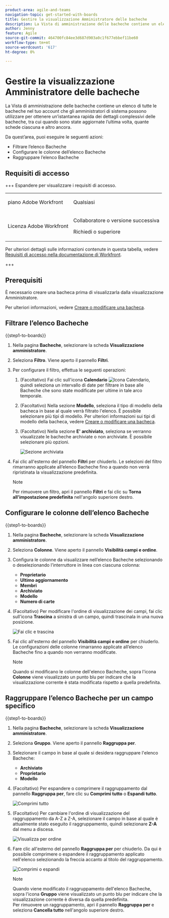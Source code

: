```yaml
---
product-area: agile-and-teams
navigation-topic: get-started-with-boards
title: Gestire la visualizzazione Amministratore delle bacheche
description: La Vista di amministrazione delle bacheche contiene un elenco di tutte le bacheche del tuo account che gli amministratori di sistema possono utilizzare per ottenere un’istantanea rapida dei dettagli complessivi delle bacheche.
author: Jenny
feature: Agile
source-git-commit: 464700fc84ee3d687d903a0c1f677ebbef11be60
workflow-type: tm+mt
source-wordcount: '617'
ht-degree: 0%

---
```


# Gestire la visualizzazione Amministratore delle bacheche

La Vista di amministrazione delle bacheche contiene un elenco di tutte le bacheche nel tuo account che gli amministratori di sistema possono utilizzare per ottenere un’istantanea rapida dei dettagli complessivi delle bacheche, tra cui quando sono state aggiornate l’ultima volta, quante schede ciascuna e altro ancora.

Da quest’area, puoi eseguire le seguenti azioni:

* Filtrare l’elenco Bacheche
* Configurare le colonne dell’elenco Bacheche
* Raggruppare l’elenco Bacheche

## Requisiti di accesso

+++ Espandere per visualizzare i requisiti di accesso.

<table style="table-layout:auto"> 
 <col> 
 </col> 
 <col> 
 </col> 
 <tbody> 
  <tr> 
   <td role="rowheader">piano Adobe Workfront</td> 
   <td> <p>Qualsiasi</p> </td> 
  </tr> 
  <tr> 
   <td role="rowheader">Licenza Adobe Workfront</td> 
   <td> <p>Collaboratore o versione successiva </p>
        <p> Richiedi o superiore </p></td> 
  </tr> 
 </tbody> 
</table>

Per ulteriori dettagli sulle informazioni contenute in questa tabella, vedere [Requisiti di accesso nella documentazione di Workfront](/help/quicksilver/administration-and-setup/add-users/access-levels-and-object-permissions/access-level-requirements-in-documentation.md).

+++

## Prerequisiti

È necessario creare una bacheca prima di visualizzarla dalla visualizzazione Amministratore.

Per ulteriori informazioni, vedere [Creare o modificare una bacheca](/help/quicksilver/agile/get-started-with-boards/create-edit-board.md).

## Filtrare l’elenco Bacheche

{{step1-to-boards}}

1. Nella pagina **Bacheche**, selezionare la scheda **Visualizzazione amministratore**.

1. Seleziona **Filtro**. Viene aperto il pannello **Filtri**.

1. Per configurare il filtro, effettua le seguenti operazioni:

   1. (Facoltativo) Fai clic sull&#39;icona **Calendario** ![Icona Calendario](assets/calendar-icon.png), quindi seleziona un intervallo di date per filtrare in base alle Bacheche che sono state modificate per ultime in tale arco temporale.

   1. (Facoltativo) Nella sezione **Modello**, seleziona il tipo di modello della bacheca in base al quale verrà filtrato l&#39;elenco. È possibile selezionare più tipi di modello.
Per ulteriori informazioni sui tipi di modello della bacheca, vedere [Creare o modificare una bacheca](/help/quicksilver/agile/get-started-with-boards/create-edit-board.md).

   1. (Facoltativo) Nella sezione **E&#39; archiviato**, seleziona se verranno visualizzate le bacheche archiviate o non archiviate. È possibile selezionare più opzioni.

      ![Sezione archiviata](assets/is-archived-section.png)

1. Fai clic all&#39;esterno del pannello **Filtri** per chiuderlo. Le selezioni del filtro rimarranno applicate all’elenco Bacheche fino a quando non verrà ripristinata la visualizzazione predefinita.

   >[!NOTE]
   >
   >Per rimuovere un filtro, apri il pannello **Filtri** e fai clic su **Torna all&#39;impostazione predefinita** nell&#39;angolo superiore destro.

## Configurare le colonne dell’elenco Bacheche

{{step1-to-boards}}

1. Nella pagina **Bacheche**, selezionare la scheda **Visualizzazione amministratore**.

1. Seleziona **Colonne**. Viene aperto il pannello **Visibilità campi e ordine**.

1. Configura le colonne da visualizzare nell’elenco Bacheche selezionando o deselezionando l’interruttore in linea con ciascuna colonna:

   * **Proprietario**
   * **Ultimo aggiornamento**
   * **Membri**
   * **Archiviato**
   * **Modello**
   * **Numero di carte**

1. (Facoltativo) Per modificare l&#39;ordine di visualizzazione dei campi, fai clic sull&#39;icona **Trascina** a sinistra di un campo, quindi trascinala in una nuova posizione.

   ![Fai clic e trascina](assets/click-and-drag.png)

1. Fai clic all&#39;esterno del pannello **Visibilità campi e ordine** per chiuderlo. Le configurazioni delle colonne rimarranno applicate all’elenco Bacheche fino a quando non verranno modificate.

   >[!NOTE]
   >
   > Quando si modificano le colonne dell&#39;elenco Bacheche, sopra l&#39;icona **Colonne** viene visualizzato un punto blu per indicare che la visualizzazione corrente è stata modificata rispetto a quella predefinita.

## Raggruppare l’elenco Bacheche per un campo specifico

{{step1-to-boards}}

1. Nella pagina **Bacheche**, selezionare la scheda **Visualizzazione amministratore**.

1. Seleziona **Gruppo**. Viene aperto il pannello **Raggruppa per**.

1. Selezionare il campo in base al quale si desidera raggruppare l&#39;elenco Bacheche:

   * **Archiviato**
   * **Proprietario**
   * **Modello**

1. (Facoltativo) Per espandere o comprimere il raggruppamento dal pannello **Raggruppa per**, fare clic su **Comprimi tutto** o **Espandi tutto**.

   ![Comprimi tutto](assets/collapse-all.png)

1. (Facoltativo) Per cambiare l&#39;ordine di visualizzazione del raggruppamento da A-Z a Z-A, selezionare il campo in base al quale è attualmente stato eseguito il raggruppamento, quindi selezionare **Z-A** dal menu a discesa.

   ![Visualizza per ordine](assets/display-by-order.png)

1. Fare clic all&#39;esterno del pannello **Raggruppa per** per chiuderlo. Da qui è possibile comprimere o espandere il raggruppamento applicato nell&#39;elenco selezionando la freccia accanto al titolo del raggruppamento.

   ![Comprimi o espandi](assets/collapse-or-expand.png)

   >[!NOTE]
   >   
   >Quando viene modificato il raggruppamento dell&#39;elenco Bacheche, sopra l&#39;icona **Gruppo** viene visualizzato un punto blu per indicare che la visualizzazione corrente è diversa da quella predefinita. <br>
   >Per rimuovere un raggruppamento, apri il pannello **Raggruppa per** e seleziona **Cancella tutto** nell&#39;angolo superiore destro.
